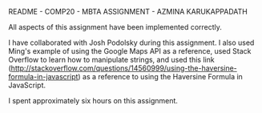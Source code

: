 README - COMP20 - MBTA ASSIGNMENT - AZMINA KARUKAPPADATH

All aspects of this assignment have been implemented correctly. 

I have collaborated with Josh Podolsky during this assignment. I also used Ming's example of using the Google Maps API as a reference, used Stack Overflow to learn how to manipulate strings, and used this link (http://stackoverflow.com/questions/14560999/using-the-haversine-formula-in-javascript) as a reference to using the Haversine Formula in JavaScript. 

I spent approximately six hours on this assignment. 